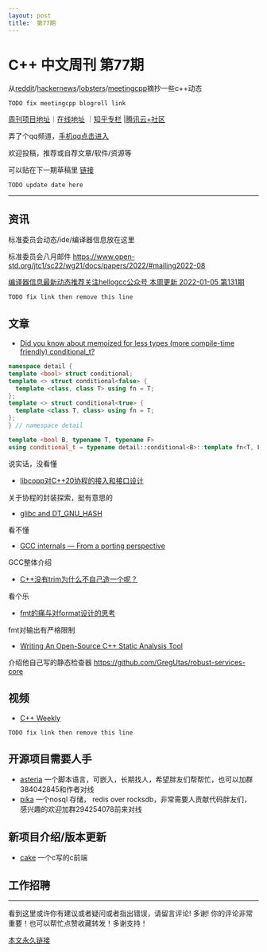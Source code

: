 ```yaml
---
layout: post
title:  第77期
---
```


# C++ 中文周刊 第77期



从[reddit](https://www.reddit.com/r/cpp/)/[hackernews](https://news.ycombinator.com/)/[lobsters](https://lobste.rs/)/[meetingcpp](https://www.meetingcpp.com/blog/blogroll/)摘抄一些c++动态

`TODO fix meetingcpp blogroll link`

[周刊项目地址](https://github.com/wanghenshui/cppweeklynews)｜[在线地址](https://wanghenshui.github.io/cppweeklynews/) ｜[知乎专栏](https://www.zhihu.com/column/jieyaren) |[腾讯云+社区](https://cloud.tencent.com/developer/column/92884)

弄了个qq频道，[手机qq点击进入](https://qun.qq.com/qqweb/qunpro/share?_wv=3&_wwv=128&inviteCode=xzjHQ&from=246610&biz=ka)

欢迎投稿，推荐或自荐文章/软件/资源等


可以贴在下一期草稿里 [链接](https://github.com/wanghenshui/cppweeklynews/blob/dev/posts/078.md)


`TODO update date here`

---

## 资讯

标准委员会动态/ide/编译器信息放在这里

标准委员会八月邮件 https://www.open-std.org/jtc1/sc22/wg21/docs/papers/2022/#mailing2022-08

[编译器信息最新动态推荐关注hellogcc公众号 本周更新 2022-01-05 第131期](https://github.com/hellogcc/osdt-weekly/blob/master/weekly-2022/2022-01-05.md)

`TODO fix link then remove this line`

## 文章

- [Did you know about memoized for less types (more compile-time friendly) conditional_t?](https://github.com/QuantlabFinancial/cpp_tip_of_the_week/blob/master/292.md)


```cpp
namespace detail {
template <bool> struct conditional;
template <> struct conditional<false> {
  template <class, class T> using fn = T;
};
template <> struct conditional<true> {
  template <class T, class> using fn = T;
};
} // namespace detail

template <bool B, typename T, typename F>
using conditional_t = typename detail::conditional<B>::template fn<T, F>;
```
说实话，没看懂

- [libcopp对C++20协程的接入和接口设计](https://owent.net/2022/2206.html)

关于协程的封装探索，挺有意思的

- [glibc and DT_GNU_HASH ](https://maskray.me/blog/2022-08-21-glibc-and-dt-gnu-hash)

看不懂

- [GCC internals — From a porting perspective](https://ekaitz.elenq.tech/bootstrapGcc1.html)

GCC整体介绍

- [C++没有trim为什么不自己造一个呢？](https://zhuanlan.zhihu.com/p/553071153)

看个乐

- [fmt的痛与对format设计的思考](https://zhuanlan.zhihu.com/p/556307241)

fmt对输出有严格限制

- [Writing An Open-Source C++ Static Analysis Tool ](https://www.cppstories.com/2022/rsc-static-analysis/)

介绍他自己写的静态检查器 https://github.com/GregUtas/robust-services-core
## 视频

- [C++ Weekly ](https://www.youtube.com/channel/UCxHAlbZQNFU2LgEtiqd2Maw)

`TODO fix link then remove this line`









## 开源项目需要人手

- [asteria](https://github.com/lhmouse/asteria) 一个脚本语言，可嵌入，长期找人，希望胖友们帮帮忙，也可以加群384042845和作者对线
- [pika](https://github.com/OpenAtomFoundation/pika) 一个nosql 存储， redis over rocksdb，非常需要人贡献代码胖友们， 感兴趣的欢迎加群294254078前来对线

## 新项目介绍/版本更新
- [cake](https://github.com/thradams/cake) 一个c写的c前端


## 工作招聘

---

看到这里或许你有建议或者疑问或者指出错误，请留言评论! 多谢!  你的评论非常重要！也可以帮忙点赞收藏转发！多谢支持！

[本文永久链接](https://wanghenshui.github.io/cppweeklynews/posts/077.html)
